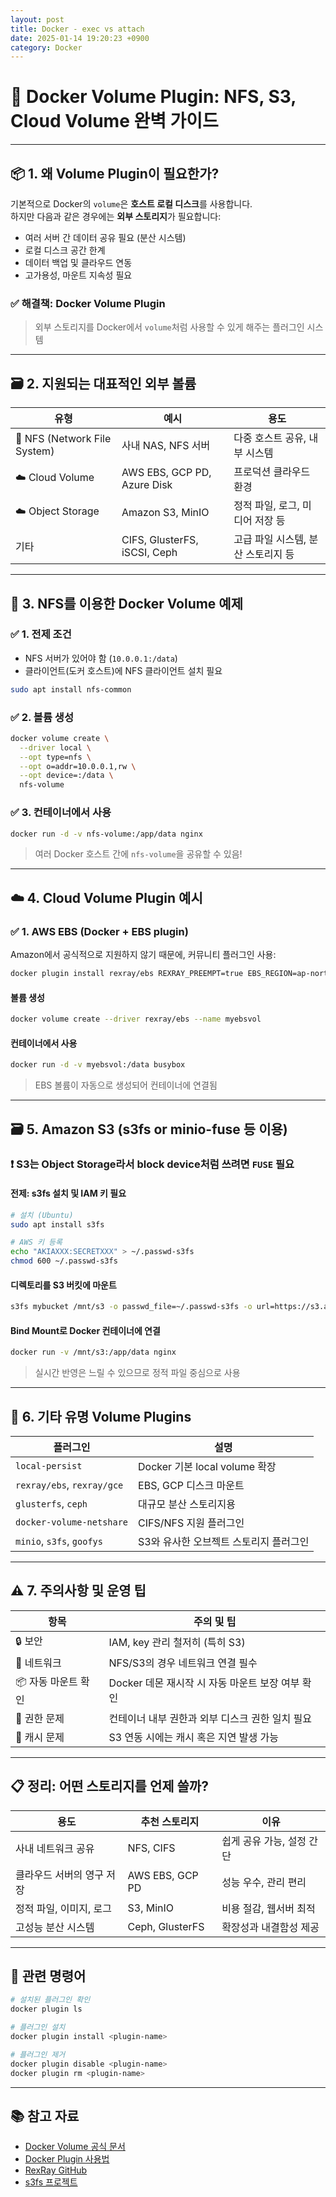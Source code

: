 ```yaml
---
layout: post
title: Docker - exec vs attach
date: 2025-01-14 19:20:23 +0900
category: Docker
---
```

# 🔌 Docker Volume Plugin: NFS, S3, Cloud Volume 완벽 가이드

---

## 📦 1. 왜 Volume Plugin이 필요한가?

기본적으로 Docker의 `volume`은 **호스트 로컬 디스크**를 사용합니다.  
하지만 다음과 같은 경우에는 **외부 스토리지**가 필요합니다:

- 여러 서버 간 데이터 공유 필요 (분산 시스템)
- 로컬 디스크 공간 한계
- 데이터 백업 및 클라우드 연동
- 고가용성, 마운트 지속성 필요

### ✅ 해결책: Docker Volume Plugin

> 외부 스토리지를 Docker에서 `volume`처럼 사용할 수 있게 해주는 플러그인 시스템

---

## 🗃️ 2. 지원되는 대표적인 외부 볼륨

| 유형 | 예시 | 용도 |
|------|------|------|
| 🔗 NFS (Network File System) | 사내 NAS, NFS 서버 | 다중 호스트 공유, 내부 시스템 |
| ☁️ Cloud Volume | AWS EBS, GCP PD, Azure Disk | 프로덕션 클라우드 환경 |
| ☁️ Object Storage | Amazon S3, MinIO | 정적 파일, 로그, 미디어 저장 등 |
| 기타 | CIFS, GlusterFS, iSCSI, Ceph | 고급 파일 시스템, 분산 스토리지 등 |

---

## 📡 3. NFS를 이용한 Docker Volume 예제

### ✅ 1. 전제 조건

- NFS 서버가 있어야 함 (`10.0.0.1:/data`)
- 클라이언트(도커 호스트)에 NFS 클라이언트 설치 필요

```bash
sudo apt install nfs-common
```

### ✅ 2. 볼륨 생성

```bash
docker volume create \
  --driver local \
  --opt type=nfs \
  --opt o=addr=10.0.0.1,rw \
  --opt device=:/data \
  nfs-volume
```

### ✅ 3. 컨테이너에서 사용

```bash
docker run -d -v nfs-volume:/app/data nginx
```

> 여러 Docker 호스트 간에 `nfs-volume`을 공유할 수 있음!

---

## ☁️ 4. Cloud Volume Plugin 예시

### ✅ 1. AWS EBS (Docker + EBS plugin)

Amazon에서 공식적으로 지원하지 않기 때문에, 커뮤니티 플러그인 사용:

```bash
docker plugin install rexray/ebs REXRAY_PREEMPT=true EBS_REGION=ap-northeast-2
```

#### 볼륨 생성

```bash
docker volume create --driver rexray/ebs --name myebsvol
```

#### 컨테이너에서 사용

```bash
docker run -d -v myebsvol:/data busybox
```

> EBS 볼륨이 자동으로 생성되어 컨테이너에 연결됨

---

## 🗃️ 5. Amazon S3 (s3fs or minio-fuse 등 이용)

### ❗ S3는 Object Storage라서 block device처럼 쓰려면 `FUSE` 필요

#### 전제: s3fs 설치 및 IAM 키 필요

```bash
# 설치 (Ubuntu)
sudo apt install s3fs

# AWS 키 등록
echo "AKIAXXX:SECRETXXX" > ~/.passwd-s3fs
chmod 600 ~/.passwd-s3fs
```

#### 디렉토리를 S3 버킷에 마운트

```bash
s3fs mybucket /mnt/s3 -o passwd_file=~/.passwd-s3fs -o url=https://s3.amazonaws.com
```

#### Bind Mount로 Docker 컨테이너에 연결

```bash
docker run -v /mnt/s3:/app/data nginx
```

> 실시간 반영은 느릴 수 있으므로 정적 파일 중심으로 사용

---

## 🧰 6. 기타 유명 Volume Plugins

| 플러그인 | 설명 |
|----------|------|
| `local-persist` | Docker 기본 local volume 확장 |
| `rexray/ebs`, `rexray/gce` | EBS, GCP 디스크 마운트 |
| `glusterfs`, `ceph` | 대규모 분산 스토리지용 |
| `docker-volume-netshare` | CIFS/NFS 지원 플러그인 |
| `minio`, `s3fs`, `goofys` | S3와 유사한 오브젝트 스토리지 플러그인 |

---

## ⚠️ 7. 주의사항 및 운영 팁

| 항목 | 주의 및 팁 |
|------|------------|
| 🔒 보안 | IAM, key 관리 철저히 (특히 S3) |
| 🔌 네트워크 | NFS/S3의 경우 네트워크 연결 필수 |
| 📦 자동 마운트 확인 | Docker 데몬 재시작 시 자동 마운트 보장 여부 확인 |
| 🐳 권한 문제 | 컨테이너 내부 권한과 외부 디스크 권한 일치 필요 |
| 📂 캐시 문제 | S3 연동 시에는 캐시 혹은 지연 발생 가능 |

---

## 📋 정리: 어떤 스토리지를 언제 쓸까?

| 용도 | 추천 스토리지 | 이유 |
|------|----------------|------|
| 사내 네트워크 공유 | NFS, CIFS | 쉽게 공유 가능, 설정 간단 |
| 클라우드 서버의 영구 저장 | AWS EBS, GCP PD | 성능 우수, 관리 편리 |
| 정적 파일, 이미지, 로그 | S3, MinIO | 비용 절감, 웹서버 최적 |
| 고성능 분산 시스템 | Ceph, GlusterFS | 확장성과 내결함성 제공 |

---

## 🧩 관련 명령어

```bash
# 설치된 플러그인 확인
docker plugin ls

# 플러그인 설치
docker plugin install <plugin-name>

# 플러그인 제거
docker plugin disable <plugin-name>
docker plugin rm <plugin-name>
```

---

## 📚 참고 자료

- [Docker Volume 공식 문서](https://docs.docker.com/storage/volumes/)
- [Docker Plugin 사용법](https://docs.docker.com/engine/extend/)
- [RexRay GitHub](https://github.com/rexray/rexray)
- [s3fs 프로젝트](https://github.com/s3fs-fuse/s3fs-fuse)